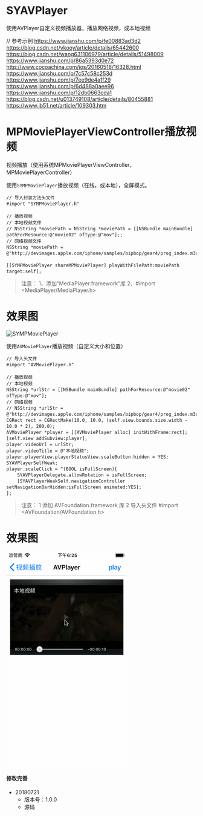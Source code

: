 # SYAVPlayer
使用AVPlayer自定义视频播放器，播放网络视频，或本地视频


// 参考示例
https://www.jianshu.com/p/fe00883ad3d2
https://blog.csdn.net/vkooy/article/details/65442600
https://blog.csdn.net/wang631106979/article/details/51498009
https://www.jianshu.com/p/86a5393d0e72
http://www.cocoachina.com/ios/20160518/16328.html
https://www.jianshu.com/p/7c57c58c253d
https://www.jianshu.com/p/7ee9de4a1f29
https://www.jianshu.com/p/6d488a0aee96
https://www.jianshu.com/p/12db0663cda1
https://blog.csdn.net/u013749108/article/details/80455881
https://www.jb51.net/article/109303.htm

# MPMoviePlayerViewController播放视频
视频播放（使用系统MPMoviePlayerViewController，MPMoviePlayerController）

使用`SYMPMoviePlayer`播放视频（在线，或本地），全屏模式。
```
// 导入封装方法头文件
#import "SYMPMoviePlayer.h"

// 播放视频
// 本地视频文件
// NSString *moviePath = NSString *moviePath = [[NSBundle mainBundle] pathForResource:@"movie02" ofType:@"mov"];;
// 网络视频文件
NSString *moviePath = @"http://devimages.apple.com/iphone/samples/bipbop/gear4/prog_index.m3u8";

[[SYMPMoviePlayer shareMPMoviePlayer] playWithFilePath:moviePath target:self];
```

> 注意：
> 1、添加“MediaPlayer.framework”库
> 2、#import <MediaPlayer/MediaPlayer.h>

# 效果图

![SYMPMoviePlayer](./SYMPMoviePlayer.gif)



使用`AVMoviePlayer`播放视频（自定义大小和位置）
```
// 导入头文件
#import "AVMoviePlayer.h"

// 播放视频
// 本地视频
NSString *urlStr = [[NSBundle mainBundle] pathForResource:@"movie02" ofType:@"mov"];
// 网络视频
// NSString *urlStr = @"http://devimages.apple.com/iphone/samples/bipbop/gear4/prog_index.m3u8";
CGRect rect = CGRectMake(10.0, 10.0, (self.view.bounds.size.width - 10.0 * 2), 200.0);
AVMoviePlayer *player = [[AVMoviePlayer alloc] initWithFrame:rect];
[self.view addSubview:player];
player.videoUrl = urlStr;
player.videoTitle = @"本地视频";
player.playerView.playerStatusView.scaleButton.hidden = YES;
SYAVPlayerSelfWeak;
player.scaleClick = ^(BOOL isFullScreen){
    SYAVPlayerDelegate.allowRotation = isFullScreen;
    [SYAVPlayerWeakSelf.navigationController setNavigationBarHidden:isFullScreen animated:YES];
};
```

> 注意：
> 1 添加 AVFoundation.framework 库
> 2 导入头文件 #import <AVFoundation/AVFoundation.h>

# 效果图

![AVMoviePlayer](./AVMoviePlayer.gif)



#### 修改完善
* 20180721 
  * 版本号：1.0.0
  * 源码
  

